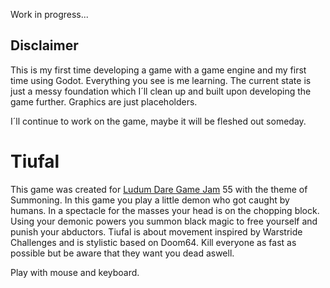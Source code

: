 Work in progress...

## Disclaimer
This is my first time developing a game with a game engine and my first time using Godot. Everything you see is me learning.
The current state is just a messy foundation which I´ll clean up and built upon developing the game further.
Graphics are just placeholders.

I´ll continue to work on the game, maybe it will be fleshed out someday.

# Tiufal
This game was created for [Ludum Dare Game Jam](https://ldjam.com) 55 with the theme of Summoning. In this game you play a little demon who got caught by humans. In a spectacle for the masses your head is on the chopping block. Using your demonic powers you summon black magic to free yourself and punish your abductors. Tiufal is about movement inspired by Warstride Challenges and is stylistic based on Doom64. Kill everyone as fast as possible but be aware that they want you dead aswell.

Play with mouse and keyboard.